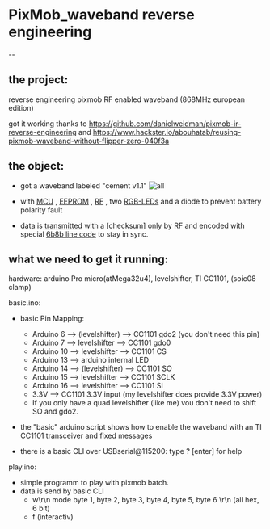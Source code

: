 # PixMob_waveband reverse engineering
--

the project:
-
  reverse engineering pixmob RF enabled waveband (868MHz european edition)
  
  got it working thanks to https://github.com/danielweidman/pixmob-ir-reverse-engineering
  and  https://www.hackster.io/abouhatab/reusing-pixmob-waveband-without-flipper-zero-040f3a

the object:
-
  + got a waveband labeled "cement v1.1"
  ![all](https://github.com/sueppchen/PixMob_waveband/assets/58486836/6f24268f-cfc5-4daa-93ae-c9d2c14f122d)
  
  + with [MCU](https://github.com/sueppchen/PixMob_waveband/wiki/MCU) , [EEPROM](https://github.com/sueppchen/PixMob_waveband/wiki/EEprom) , [RF](https://github.com/sueppchen/PixMob_waveband/wiki/RF) , two [RGB-LEDs](https://github.com/sueppchen/PixMob_waveband/wiki/LED) and a diode to prevent battery polarity fault

  + data is [transmitted](https://github.com/sueppchen/PixMob_waveband/wiki/transmission) with a [checksum] only by RF and encoded with special [6b8b line code](https://github.com/sueppchen/PixMob_waveband/wiki/6b8b-line-code) to stay in sync.


what we need to get it running:
-
  hardware: arduino Pro micro(atMega32u4), levelshifter, TI CC1101, (soic08 clamp)
  
  basic.ino:
   + basic Pin Mapping:
     - Arduino  6 --> (levelshifter) --> CC1101 gdo2 (you don't need this pin) 
     - Arduino  7 --> levelshifter --> CC1101 gdo0
     - Arduino 10 --> levelshifter --> CC1101 CS
     - Arduino 13 --> arduino internal LED
     - Arduino 14 --> (levelshifter) --> CC1101 SO
     - Arduino 15 --> levelshifter --> CC1101 SCLK
     - Arduino 16 --> levelshifter --> CC1101 SI
     - 3.3V --> CC1101 3.3V input (my levelshifter does provide 3.3V power)
     - If you only have a quad levelshifter (like me) vou don't need to shift SO and gdo2.
  
   + the "basic" arduino script shows how to enable the waveband with an TI CC1101 transceiver and fixed messages
   + there is a basic CLI over USBserial@115200: type ? [enter] for help
  
  play.ino:
   + simple programm to play with pixmob batch.
   + data is send by basic CLI
     - w\r\n    mode byte 1, byte 2, byte 3, byte 4, byte 5, byte 6 \r\n (all hex, 6 bit)
     - f (interactiv)
    
